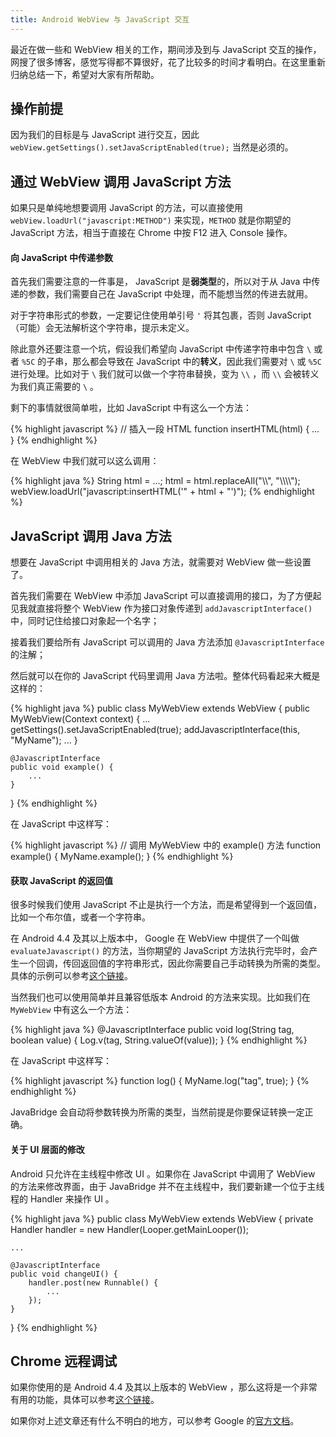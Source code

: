 ```yaml
---
title: Android WebView 与 JavaScript 交互
---
```


最近在做一些和 WebView 相关的工作，期间涉及到与 JavaScript 交互的操作，网搜了很多博客，感觉写得都不算很好，花了比较多的时间才看明白。在这里重新归纳总结一下，希望对大家有所帮助。

## 操作前提

因为我们的目标是与 JavaScript 进行交互，因此 `webView.getSettings().setJavaScriptEnabled(true);` 当然是必须的。

## 通过 WebView 调用 JavaScript 方法

如果只是单纯地想要调用 JavaScript 的方法，可以直接使用 `webView.loadUrl("javascript:METHOD")` 来实现，`METHOD` 就是你期望的 JavaScript 方法，相当于直接在 Chrome 中按 F12 进入 Console 操作。

#### 向 JavaScript 中传递参数

首先我们需要注意的一件事是， JavaScript 是**弱类型**的，所以对于从 Java 中传递的参数，我们需要自己在 JavaScript 中处理，而不能想当然的传进去就用。

对于字符串形式的参数，一定要记住使用单引号 `'` 将其包裹，否则 JavaScript （可能）会无法解析这个字符串，提示未定义。

除此意外还要注意一个坑，假设我们希望向 JavaScript 中传递字符串中包含 `\` 或者 `%5C` 的子串，那么都会导致在 JavaScript 中的**转义**，因此我们需要对 `\` 或 `%5C` 进行处理。比如对于 `\` 我们就可以做一个字符串替换，变为 `\\` ，而 `\\` 会被转义为我们真正需要的 `\` 。

剩下的事情就很简单啦，比如 JavaScript 中有这么一个方法：

{% highlight javascript %}
// 插入一段 HTML
function insertHTML(html) {
    ...
} {% endhighlight %}
    
在 WebView 中我们就可以这么调用：
    
{% highlight java %}
String html = ...;
html = html.replaceAll("\\\\", "\\\\\\\\");
webView.loadUrl("javascript:insertHTML('" + html + "')"); {% endhighlight %}

## JavaScript 调用 Java 方法

想要在 JavaScript 中调用相关的 Java 方法，就需要对 WebView 做一些设置了。

首先我们需要在 WebView 中添加 JavaScript 可以直接调用的接口，为了方便起见我就直接将整个 WebView 作为接口对象传递到 `addJavascriptInterface()` 中，同时记住给接口对象起一个名字；

接着我们要给所有 JavaScript 可以调用的 Java 方法添加 `@JavascriptInterface` 的注解；

然后就可以在你的 JavaScript 代码里调用 Java 方法啦。整体代码看起来大概是这样的：

{% highlight java %}
public class MyWebView extends WebView {
    public MyWebView(Context context) {
        ...            
        getSettings().setJavaScriptEnabled(true);
        addJavascriptInterface(this, "MyName");
        ...
    }
        
    @JavascriptInterface
    public void example() {
        ...
    }
} {% endhighlight %}
    
在 JavaScript 中这样写：

{% highlight javascript %}
// 调用 MyWebView 中的 example() 方法
function example() {
    MyName.example();
} {% endhighlight %}

#### 获取 JavaScript 的返回值

很多时候我们使用 JavaScript 不止是执行一个方法，而是希望得到一个返回值，比如一个布尔值，或者一个字符串。

在 Android 4.4 及其以上版本中， Google 在 WebView 中提供了一个叫做 `evaluateJavascript()` 的方法，当你期望的 JavaScript 方法执行完毕时，会产生一个回调，传回返回值的字符串形式，因此你需要自己手动转换为所需的类型。具体的示例可以参考[这个链接](https://github.com/GoogleChrome/chromium-webview-samples/tree/master/jsinterface-example "GoogleChrome/chromium-webview-samples/jsinterface-example/")。

当然我们也可以使用简单并且兼容低版本 Android 的方法来实现。比如我们在 `MyWebView` 中有这么一个方法：

{% highlight java %}
@JavascriptInterface
public void log(String tag, boolean value) {
    Log.v(tag, String.valueOf(value));
} {% endhighlight %}
    
在 JavaScript 中这样写：

{% highlight javascript %}
function log() {
    MyName.log("tag", true);
} {% endhighlight %}

JavaBridge 会自动将参数转换为所需的类型，当然前提是你要保证转换一定正确。

#### 关于 UI 层面的修改

Android 只允许在主线程中修改 UI 。如果你在 JavaScript 中调用了 WebView 的方法来修改界面，由于 JavaBridge 并不在主线程中，我们要新建一个位于主线程的 Handler 来操作 UI 。

{% highlight java %}
public class MyWebView extends WebView {
    private Handler handler = new Handler(Looper.getMainLooper());
    
    ...
    
    @JavascriptInterface
    public void changeUI() {
        handler.post(new Runnable() {
            ...
        });
    }
} {% endhighlight %}

## Chrome 远程调试

如果你使用的是 Android 4.4 及其以上版本的 WebView ，那么这将是一个非常有用的功能，具体可以参考[这个链接](https://developer.chrome.com/devtools/docs/remote-debugging "Remote Debugging on Android with Chrome - Google Chrome")。

如果你对上述文章还有什么不明白的地方，可以参考 Google 的[官方文档](http://developer.android.com/intl/zh-tw/guide/webapps/webview.html "Building Web Apps in WebView")。
